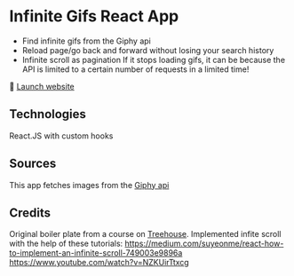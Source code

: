 # Infinite Gifs React App

- Find infinite gifs from the Giphy api
- Reload page/go back and forward without losing your search history
- Infinite scroll as pagination
  If it stops loading gifs, it can be because the API is limited to a certain number of requests in a limited time!

🚀 [Launch website](https://jennysvensson.github.io/infinite-gifs/)

## Technologies

React.JS with custom hooks

## Sources

This app fetches images from the [Giphy api](https://developers.giphy.com/)

## Credits

Original boiler plate from a course on [Treehouse](https://teamtreehouse.com/).
Implemented infite scroll with the help of these tutorials:
https://medium.com/suyeonme/react-how-to-implement-an-infinite-scroll-749003e9896a
https://www.youtube.com/watch?v=NZKUirTtxcg

